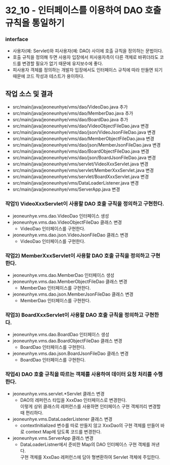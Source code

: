 32_10 - 인터페이스를 이용하여 DAO 호출 규칙을 통일하기
===

### interface

- 사용자(예: Servlet)와 피사용자(예: DAO) 사이에 호출 규칙을 정의하는 문법이다.
- 호출 규칙을 정의해 두면 사용자 입장에서 피사용자측이 다른 객체로 바뀌더라도 코드를 변경할 필요가 없기 때문에 유지보수에 좋다.
- 피사용자 객체를 정의하는 개발자 입장에서도 인터페이스 규칙에 따라 만들면 되기 때문에 
  코드 작성과 테스트가 용이하다.


## 작업 소스 및 결과

- src/main/java/jeoneunhye/vms/dao/VideoDao.java 추가
- src/main/java/jeoneunhye/vms/dao/MemberDao.java 추가
- src/main/java/jeoneunhye/vms/dao/BoardDao.java 추가
- src/main/java/jeoneunhye/vms/dao/VideoObjectFileDao.java 변경
- src/main/java/jeoneunhye/vms/dao/json/VideoJsonFileDao.java 변경
- src/main/java/jeoneunhye/vms/dao/MemberObjectFileDao.java 변경
- src/main/java/jeoneunhye/vms/dao/json/MemberJsonFileDao.java 변경
- src/main/java/jeoneunhye/vms/dao/BoardObjectFileDao.java 변경
- src/main/java/jeoneunhye/vms/dao/json/BoardJsonFileDao.java 변경
- src/main/java/jeoneunhye/vms/servlet/VideoXxxServlet.java 변경
- src/main/java/jeoneunhye/vms/servlet/MemberXxxServlet.java 변경
- src/main/java/jeoneunhye/vms/servlet/BoardXxxServlet.java 변경
- src/main/java/jeoneunhye/vms/DataLoaderListener.java 변경
- src/main/java/jeoneunhye/vms/ServerApp.java 변경

### 작업1) VideoXxxServlet이 사용할 DAO 호출 규칙을 정의하고 구현한다.

- jeoneunhye.vms.dao.VideoDao 인터페이스 생성
- jeoneunhye.vms.dao.VideoObjectFileDao 클래스 변경
    - VideoDao 인터페이스를 구현한다.
- jeoneunhye.vms.dao.json.VideoJsonFileDao 클래스 변경
    - VideoDao 인터페이스를 구현한다.

### 작업2) MemberXxxServlet이 사용할 DAO 호출 규칙을 정의하고 구현한다.

- jeoneunhye.vms.dao.MemberDao 인터페이스 생성
- jeoneunhye.vms.dao.MemberObjectFileDao 클래스 변경
    - MemberDao 인터페이스를 구현한다.
- jeoneunhye.vms.dao.json.MemberJsonFileDao 클래스 변경
    - MemberDao 인터페이스를 구현한다.

### 작업3) BoardXxxServlet이 사용할 DAO 호출 규칙을 정의하고 구현한다.

- jeoneunhye.vms.dao.BoardDao 인터페이스 생성
- jeoneunhye.vms.dao.BoardObjectFileDao 클래스 변경
    - BoardDao 인터페이스를 구현한다.
- jeoneunhye.vms.dao.json.BoardJsonFileDao 클래스 변경
    - BoardDao 인터페이스를 구현한다.

### 작업4) DAO 호출 규칙을 따르는 객체를 사용하여 데이터 요청 처리를 수행한다.
- jeoneunhye.vms.servlet.*Servlet 클래스 변경
    - DAO의 레퍼런스 타입을 XxxDao 인터페이스로 변경한다.  
        이렇게 상위 클래스의 레퍼런스를 사용하면 인터페이스 구현 객체끼리 변경할 때 편리하다.
- jeoneunhye.vms.DataLoaderListener 클래스 변경
    - contextInitialized 변수를 따로 만들지 않고 XxxDao의 구현 객체를 만들어 바로 context Map에 담도록 코드를 변경한다.
- jeoneunhye.vms.ServerApp 클래스 변경
    - DataLoaderListner에서 준비한 Map의 DAO 인터페이스 구현 객체를 꺼낸다.  
    구현 객체를 XxxDao 레퍼런스에 담아 형변환하여 Servlet 객체에 주입한다.